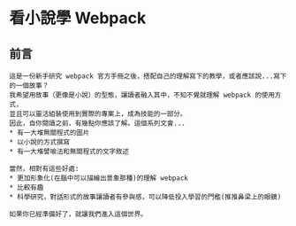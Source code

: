 # 看小說學 Webpack

## 前言
    這是一份新手研究 webpack 官方手冊之後，搭配自己的理解寫下的教學，或者應該說...寫下的一個故事？
    我希望用故事（更像是小說）的型態，讓讀者融入其中，不知不覺就理解 webpack 的使用方式，
    並且可以靈活組裝使用到實際的專案上，成為技能的一部分。
    因此，自你閱讀之前，有幾點你應該了解。這個系列文會...
    * 有一大堆無關程式的圖片
    * 以小說的方式撰寫
    * 有一大堆譬喻法和無關程式的文字敘述

    當然，相對有這些好處:
    * 更加形象化(在腦中可以描繪出景象那種)的理解 webpack
    * 比較有趣
    * 科學研究，對話形式的故事讓讀者有參與感，可以降低投入學習的門檻(推推鼻梁上的眼鏡)

    如果你已經準備好了，就讓我們進入這個世界。
